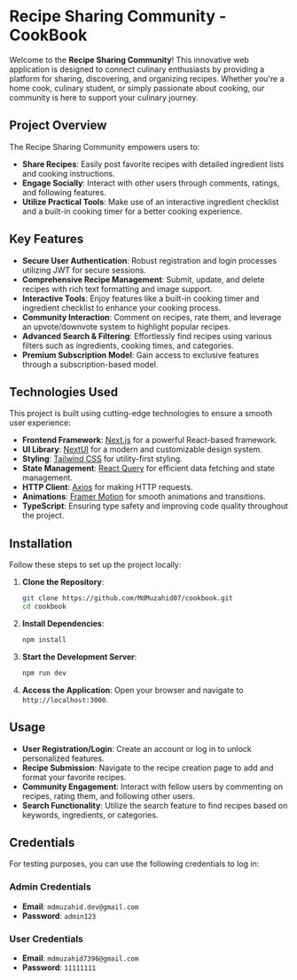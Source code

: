 
# Recipe Sharing Community - CookBook

Welcome to the **Recipe Sharing Community**! This innovative web application is designed to connect culinary enthusiasts by providing a platform for sharing, discovering, and organizing recipes. Whether you're a home cook, culinary student, or simply passionate about cooking, our community is here to support your culinary journey.

## Project Overview

The Recipe Sharing Community empowers users to:

- **Share Recipes**: Easily post favorite recipes with detailed ingredient lists and cooking instructions.
- **Engage Socially**: Interact with other users through comments, ratings, and following features.
- **Utilize Practical Tools**: Make use of an interactive ingredient checklist and a built-in cooking timer for a better cooking experience.

## Key Features

- **Secure User Authentication**: Robust registration and login processes utilizing JWT for secure sessions.
- **Comprehensive Recipe Management**: Submit, update, and delete recipes with rich text formatting and image support.
- **Interactive Tools**: Enjoy features like a built-in cooking timer and ingredient checklist to enhance your cooking process.
- **Community Interaction**: Comment on recipes, rate them, and leverage an upvote/downvote system to highlight popular recipes.
- **Advanced Search & Filtering**: Effortlessly find recipes using various filters such as ingredients, cooking times, and categories.
- **Premium Subscription Model**: Gain access to exclusive features through a subscription-based model.

## Technologies Used

This project is built using cutting-edge technologies to ensure a smooth user experience:

- **Frontend Framework**: [Next.js](https://nextjs.org/) for a powerful React-based framework.
- **UI Library**: [NextUI](https://nextui.org/) for a modern and customizable design system.
- **Styling**: [Tailwind CSS](https://tailwindcss.com/) for utility-first styling.
- **State Management**: [React Query](https://tanstack.com/query/v3) for efficient data fetching and state management.
- **HTTP Client**: [Axios](https://axios-http.com/) for making HTTP requests.
- **Animations**: [Framer Motion](https://www.framer.com/docs/) for smooth animations and transitions.
- **TypeScript**: Ensuring type safety and improving code quality throughout the project.

## Installation

Follow these steps to set up the project locally:

1. **Clone the Repository**:
   ```bash
   git clone https://github.com/MdMuzahid07/cookbook.git
   cd cookbook
   ```

2. **Install Dependencies**:
   ```bash
   npm install
   ```

3. **Start the Development Server**:
   ```bash
   npm run dev
   ```

4. **Access the Application**: Open your browser and navigate to `http://localhost:3000`.

## Usage

- **User Registration/Login**: Create an account or log in to unlock personalized features.
- **Recipe Submission**: Navigate to the recipe creation page to add and format your favorite recipes.
- **Community Engagement**: Interact with fellow users by commenting on recipes, rating them, and following other users.
- **Search Functionality**: Utilize the search feature to find recipes based on keywords, ingredients, or categories.

## Credentials

For testing purposes, you can use the following credentials to log in:

### Admin Credentials
- **Email**: `mdmuzahid.dev@gmail.com`
- **Password**: `admin123`

### User Credentials
- **Email**: `mdmuzahid7396@gmail.com`
- **Password**: `11111111`
